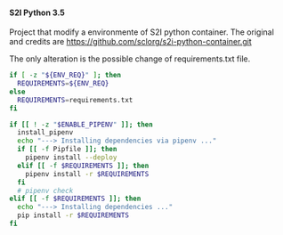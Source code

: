 #### S2I Python 3.5
Project that modify a environmente of S2I python container. The original and credits are https://github.com/sclorg/s2i-python-container.git

The only alteration is the possible change of requirements.txt file.

``` bash
if [ -z "${ENV_REQ}" ]; then
  REQUIREMENTS=${ENV_REQ}
else
  REQUIREMENTS=requirements.txt  
fi  

if [[ ! -z "$ENABLE_PIPENV" ]]; then
  install_pipenv
  echo "---> Installing dependencies via pipenv ..."
  if [[ -f Pipfile ]]; then
    pipenv install --deploy
  elif [[ -f $REQUIREMENTS ]]; then
    pipenv install -r $REQUIREMENTS 
  fi
  # pipenv check
elif [[ -f $REQUIREMENTS ]]; then
  echo "---> Installing dependencies ..."
  pip install -r $REQUIREMENTS
fi
```

